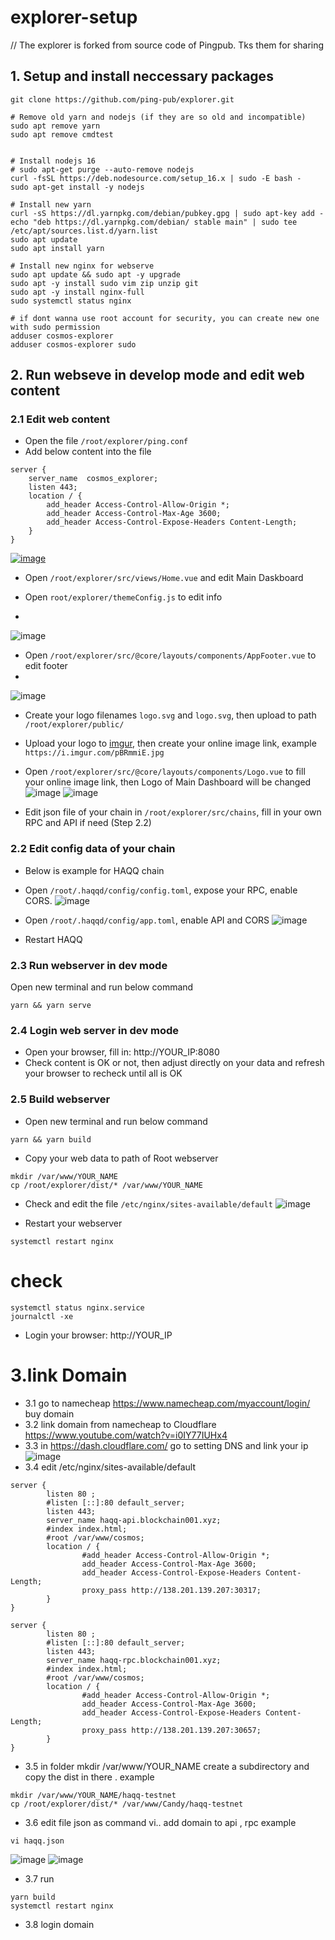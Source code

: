 # explorer-setup
// The explorer is forked from source code of Pingpub. Tks them for sharing

## 1. Setup and install neccessary packages
```
git clone https://github.com/ping-pub/explorer.git

# Remove old yarn and nodejs (if they are so old and incompatible)
sudo apt remove yarn
sudo apt remove cmdtest


# Install nodejs 16
# sudo apt-get purge --auto-remove nodejs
curl -fsSL https://deb.nodesource.com/setup_16.x | sudo -E bash -
sudo apt-get install -y nodejs

# Install new yarn
curl -sS https://dl.yarnpkg.com/debian/pubkey.gpg | sudo apt-key add -
echo "deb https://dl.yarnpkg.com/debian/ stable main" | sudo tee /etc/apt/sources.list.d/yarn.list
sudo apt update
sudo apt install yarn

# Install new nginx for webserve
sudo apt update && sudo apt -y upgrade
sudo apt -y install sudo vim zip unzip git
sudo apt -y install nginx-full
sudo systemctl status nginx

# if dont wanna use root account for security, you can create new one with sudo permission
adduser cosmos-explorer
adduser cosmos-explorer sudo
```

## 2. Run webseve in develop mode and edit web content
### 2.1 Edit web content
- Open the file `/root/explorer/ping.conf`
- Add below content into the file
```
server {
    server_name  cosmos_explorer;
    listen 443;
    location / {
        add_header Access-Control-Allow-Origin *;
        add_header Access-Control-Max-Age 3600;
        add_header Access-Control-Expose-Headers Content-Length;
    }
}
```
[![image](https://user-images.githubusercontent.com/91453629/190846058-844afa0f-32aa-4362-b991-da6372d939c8.png)](https://github.com/hoangduevu/explorer-setup/issues/1#issue-1379104078)

- Open `/root/explorer/src/views/Home.vue` and edit Main Daskboard

- Open `root/explorer/themeConfig.js` to edit info
- 
![image](https://user-images.githubusercontent.com/110772351/194037605-d1220471-2cc5-4b57-9268-f8b8ee17631c.png)

- Open `/root/explorer/src/@core/layouts/components/AppFooter.vue` to edit footer
- 
![image](https://user-images.githubusercontent.com/110772351/194037245-21f63a05-c070-4718-b578-a13533fac21c.png)

- Create your logo filenames `logo.svg` and `logo.svg`, then upload to path `/root/explorer/public/`

- Upload your logo to [imgur](https://imgur.com/), then create your online image link, example `https://i.imgur.com/pBRmmiE.jpg`
- Open `/root/explorer/src/@core/layouts/components/Logo.vue` to fill your online image link, then Logo of Main Dashboard will be changed
![image](https://user-images.githubusercontent.com/91453629/190850453-7794ca44-9830-4c1f-902c-8e33c2cdee2f.png)
![image](https://user-images.githubusercontent.com/110772351/194036974-3907b508-42b7-45b2-aaa2-d8eabdeeecff.png)

- Edit json file of your chain in `/root/explorer/src/chains`, fill in your own RPC and API if need (Step 2.2)

### 2.2 Edit config data of your chain
* Below is example for HAQQ chain
- Open `/root/.haqqd/config/config.toml`, expose your RPC, enable CORS.
![image](https://user-images.githubusercontent.com/113001655/191224989-0a9090cc-107a-479d-8a3d-2199dd759ab2.png)

- Open `/root/.haqqd/config/app.toml`, enable API and CORS
![image](https://user-images.githubusercontent.com/113001655/191225435-5417525b-4b41-48fc-8dd9-3288ec88c65e.png)

- Restart HAQQ

### 2.3 Run webserver in dev mode
Open new terminal and run below command
```
yarn && yarn serve
```
### 2.4 Login web server in dev mode
- Open your browser, fill in: http://YOUR_IP:8080
- Check content is OK or not, then adjust directly on your data and refresh your browser to recheck until all is OK

### 2.5 Build webserver
- Open new terminal and run below command
```
yarn && yarn build
```
- Copy your web data to path of Root webserver
```
mkdir /var/www/YOUR_NAME
cp /root/explorer/dist/* /var/www/YOUR_NAME
```
- Check and edit the file `/etc/nginx/sites-available/default`
![image](https://user-images.githubusercontent.com/113001655/191225796-3a8246a0-9720-43a0-9dda-7c5050b0983c.png)

- Restart your webserver
```
systemctl restart nginx
```
# check
```
systemctl status nginx.service
journalctl -xe
```
- Login your browser: http://YOUR_IP
# 3.link Domain
- 3.1 go to namecheap https://www.namecheap.com/myaccount/login/ buy domain
- 3.2 link domain from namecheap to Cloudflare https://www.youtube.com/watch?v=i0IY77IUHx4
- 3.3 in https://dash.cloudflare.com/ go to setting DNS and link your ip
![image](https://user-images.githubusercontent.com/110772351/194029872-b586d6e9-51f2-475b-98db-9c147ebdf58b.png)
- 3.4 edit /etc/nginx/sites-available/default
```
server {
        listen 80 ;
        #listen [::]:80 default_server;
        listen 443;
        server_name haqq-api.blockchain001.xyz;
        #index index.html;
        #root /var/www/cosmos;
        location / {
                #add_header Access-Control-Allow-Origin *;
                add_header Access-Control-Max-Age 3600;
                add_header Access-Control-Expose-Headers Content-Length;
                proxy_pass http://138.201.139.207:30317;
        }
}

server {
        listen 80 ;
        #listen [::]:80 default_server;
        listen 443;
        server_name haqq-rpc.blockchain001.xyz;
        #index index.html;
        #root /var/www/cosmos;
        location / {
                #add_header Access-Control-Allow-Origin *;
                add_header Access-Control-Max-Age 3600;
                add_header Access-Control-Expose-Headers Content-Length;
                proxy_pass http://138.201.139.207:30657;
        }
}

```
- 3.5 in folder mkdir /var/www/YOUR_NAME create a subdirectory and copy the dist in there . example
```
mkdir /var/www/YOUR_NAME/haqq-testnet
cp /root/explorer/dist/* /var/www/Candy/haqq-testnet

```
- 3.6 edit file json as command vi..  add domain to api , rpc example
```
vi haqq.json
```
![image](https://user-images.githubusercontent.com/110772351/194034640-ff9e2737-cf1e-4255-93fb-416a698166b2.png)
![image](https://user-images.githubusercontent.com/110772351/194034791-a5431e52-0cc9-4680-98f8-63dfb156263e.png)
- 3.7 run
```
yarn build
systemctl restart nginx
```
- 3.8 login domain 
